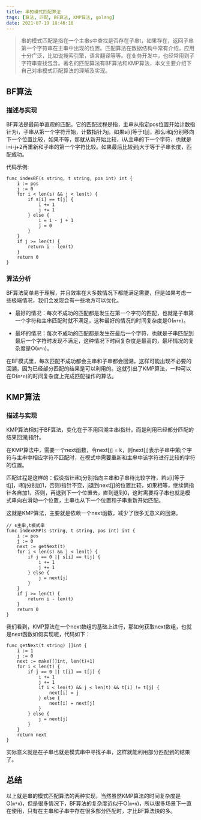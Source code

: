 ```yaml
---
title: 串的模式匹配算法
tags: [算法, 匹配, BF算法, KMP算法, golang]
date: 2021-07-19 18:46:18
---
```


> 串的模式匹配是指在一个主串s中查找是否存在子串t，如果存在，返回子串第一个字符串在主串中出现的位置。匹配算法在数据结构中常有介绍，应用十分广泛，比如说搜索引擎，语言翻译等等。在业务开发中，也经常用到子字符串查找包含。著名的匹配算法有BF算法和KMP算法，本文主要介绍下自己对串模式匹配算法的理解及实现。

## BF算法

### 描述与实现

BF算法是最简单直观的匹配。它的匹配过程是指，主串从指定pos位置开始计数指针为i，子串从第一个字符开始，计数指针为j，如果s[i]等于t[j]，那么i和j分别移向下一个位置比较，如果不等，那就从新开始比较，i从主串的下一个字符，也就是i=i-j+2再重新和子串的第一个字符比较。如果最后比较到j大于等于子串长度，匹配成功。

代码示例:

```golang
func indexBF(s string, t string, pos int) int {
	i := pos
	j := 0
	for i < len(s) && j < len(t) {
		if s[i] == t[j] {
			i += 1
			j += 1
		} else {
			i = i - j + 1
			j = 0
		}
	}
	if j >= len(t) {
		return i - len(t)
	}
	return 0
}
```

### 算法分析

BF算法简单易于理解，并且效率在大多数情况下都能满足需要，但是如果考虑一些极端情况，我们会发现会有一些地方可以优化。

- 最好的情况：每次不成功的匹配都是发生在第一个字符的匹配，也就是子串第一个字符和主串匹配时就不满足，这种最好的情况的时间复杂度是O(`m+n`)。

- 最坏的情况：每次不成功的匹配都是发生在最后一个字符，也就是子串匹配到最后一个字符时发现不满足，这种情况下时间复杂度是最高的，最坏情况的复杂度是O(`m*n`)。

在BF模式里，每次匹配不成功都会主串和子串都会回溯，这样可能出现不必要的回溯，因为已经部分匹配的结果是可以利用的。这就引出了KMP算法，一种可以在O(`m*n`)的时间复杂度上完成匹配操作的算法。

## KMP算法

### 描述与实现

KMP算法相对于BF算法，变化在于不用回溯主串i指针，而是利用已经部分匹配的结果回溯j指针。

在KMP算法中，需要一个next函数，令next[j] = k，则next[j]表示子串中第j个字符与主串中相应字符不匹配时，在模式中需要重新和主串中该字符进行比较的字符的位置。

匹配过程是这样的：假设指针i和j分别指向主串和子串待比较字符，若s[i]等于t[j]，i和j分别加1，否则i指针不变，j退到next[j]的位置比较，如果相等，继续俩指针各自加1，否则，再退到下一个位置去，直到退到0，这时需要将子串也就是模式串向右滑动一个位置，主串也从下一个位置和子串重新开始匹配。

这就是KMP算法，主要就是依赖一个next函数，减少了很多无意义的回溯。

```golang
// s主串,t模式串
func indexKMP(s string, t string, pos int) int {
	i := pos
	j := 0
	next := getNext(t)
	for i < len(s) && j < len(t) {
		if j == 0 || s[i] == t[j] {
			i += 1
			j += 1
		} else {
			j = next[j]
		}
	}
	if j >= len(t) {
		return i - len(t)
	}
	return 0
}
```

我们看到，KMP算法在一个next数组的基础上进行，那如何获取next数组，也就是next函数如何实现呢，代码如下：

```golang
func getNext(t string) []int {
	i := 1
	j := 0
	next := make([]int, len(t)+1)
	for i < len(t) {
		if j == 0 || t[i] == t[j] {
			i += 1
			j += 1
			if i < len(t) && j < len(t) && t[i] != t[j] {
				next[i] = j
			} else {
				next[i] = next[j]
			}
		} else {
			j = next[j]
		}
	}
	return next
}
```

实际意义就是在子串也就是模式串中寻找子串，这样就能利用部分匹配到的结果了。

## 总结

以上就是串的模式匹配算法的两种实现，当然虽然KMP算法的时间复杂度是O(`m*n`)，但是很多情况下，BF算法的复杂度近似于O(`m+n`)，所以很多场景下一直在使用，只有在主串和子串中存在很多部分匹配时，才比BF算法快的多。





